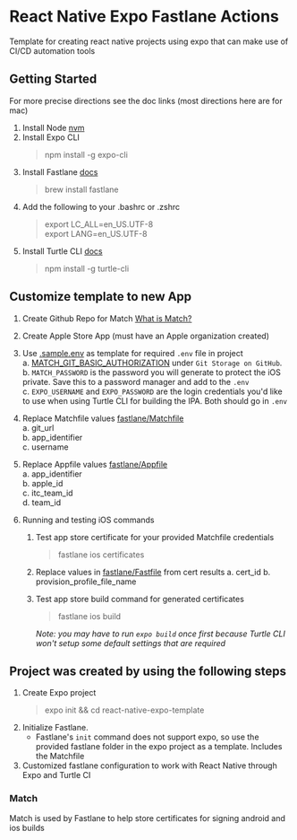 # React Native Expo Fastlane Actions
Template for creating react native projects using expo that can make use of CI/CD automation tools

## Getting Started
For more precise directions see the doc links (most directions here are for mac)
1. Install Node [nvm](https://github.com/nvm-sh/nvm)
2. Install Expo CLI
    > npm install -g expo-cli
3. Install Fastlane [docs](https://docs.fastlane.tools/getting-started/ios/setup/)
    > brew install fastlane  
4. Add the following to your .bashrc or .zshrc
    > export LC_ALL=en_US.UTF-8  
    > export LANG=en_US.UTF-8
5. Install Turtle CLI [docs](https://docs.expo.dev/distribution/turtle-cli/?redirected)
    > npm install -g turtle-cli

## Customize template to new App
1. Create Github Repo for Match [What is Match?](#match)
2. Create Apple Store App (must have an Apple organization created)
3. Use [.sample.env](./.sample.env) as template for required `.env` file in project  
    a. [MATCH_GIT_BASIC_AUTHORIZATION](https://docs.fastlane.tools/actions/match/) under `Git Storage on GitHub`.  
    b. `MATCH_PASSWORD` is the password you will generate to protect the iOS private. Save this to a password manager and add to the `.env`  
    c. `EXPO_USERNAME` and `EXPO_PASSWORD` are the login credentials you'd like to use when using Turtle CLI for building the IPA. Both should go in `.env`
4. Replace Matchfile values [fastlane/Matchfile](./fastlane/Matchfile)  
    a. git_url  
    b. app_identifier  
    c. username
5. Replace Appfile values [fastlane/Appfile](./fastlane/Appfile)  
    a. app_identifier  
    b. apple_id  
    c. itc_team_id  
    d. team_id  

5. Running and testing iOS commands
    1. Test app store certificate for your provided Matchfile credentials
        > fastlane ios certificates  
    2. Replace values in [fastlane/Fastfile](./fastlane/Appfile) from cert results
        a. cert_id
        b. provision_profile_file_name
    3. Test app store build command for generated certificates
        > fastlane ios build  
        
        *Note: you may have to run `expo build` once first because Turtle CLI won't setup some default settings that are required*
    
## Project was created by using the following steps
1. Create Expo project
    > expo init && cd react-native-expo-template
2. Initialize Fastlane.
    - Fastlane's `init` command does not support expo, so use the provided fastlane folder in the expo project as a template. Includes the Matchfile
3. Customized fastlane configuration to work with React Native through Expo and Turtle CI

### Match
Match is used by Fastlane to help store certificates for signing android and ios builds